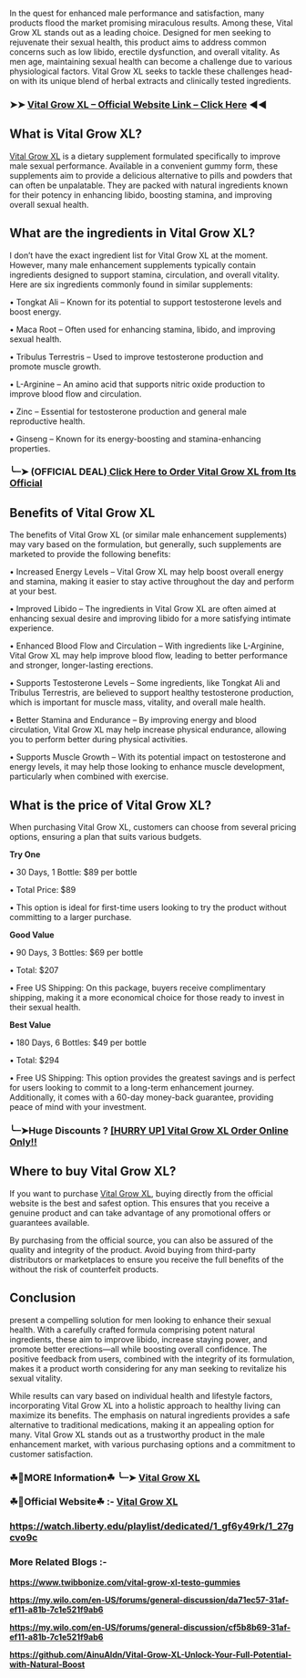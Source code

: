 In the quest for enhanced male performance and satisfaction, many products flood the market promising miraculous results. Among these, Vital Grow XL stands out as a leading choice. Designed for men seeking to rejuvenate their sexual health, this product aims to address common concerns such as low libido, erectile dysfunction, and overall vitality. As men age, maintaining sexual health can become a challenge due to various physiological factors. Vital Grow XL seeks to tackle these challenges head-on with its unique blend of herbal extracts and clinically tested ingredients.

### ➤➤ [Vital Grow XL – Official Website Link – Click Here](https://dailynutraboost.com/vital-grow-xl-testo-gummies-go/) ◀◀

## What is Vital Grow XL?

[Vital Grow XL](https://dailynutraboost.com/vital-grow-xl-testo-gummies-review/) is a dietary supplement formulated specifically to improve male sexual performance. Available in a convenient gummy form, these supplements aim to provide a delicious alternative to pills and powders that can often be unpalatable. They are packed with natural ingredients known for their potency in enhancing libido, boosting stamina, and improving overall sexual health.

## What are the ingredients in Vital Grow XL?

I don’t have the exact ingredient list for Vital Grow XL at the moment. However, many male enhancement supplements typically contain ingredients designed to support stamina, circulation, and overall vitality. Here are six ingredients commonly found in similar supplements:

•	Tongkat Ali – Known for its potential to support testosterone levels and boost energy.

•	Maca Root – Often used for enhancing stamina, libido, and improving sexual health.

•	Tribulus Terrestris – Used to improve testosterone production and promote muscle growth.

•	L-Arginine – An amino acid that supports nitric oxide production to improve blood flow and circulation.

•	Zinc – Essential for testosterone production and general male reproductive health.

•	Ginseng – Known for its energy-boosting and stamina-enhancing properties.

### ╰┈➤ (OFFICIAL DEAL)[ Click Here to Order Vital Grow XL from Its Official](https://dailynutraboost.com/vital-grow-xl-testo-gummies-go/)

## Benefits of Vital Grow XL

The benefits of Vital Grow XL (or similar male enhancement supplements) may vary based on the formulation, but generally, such supplements are marketed to provide the following benefits:

•	Increased Energy Levels – Vital Grow XL may help boost overall energy and stamina, making it easier to stay active throughout the day and perform at your best.

•	Improved Libido – The ingredients in Vital Grow XL are often aimed at enhancing sexual desire and improving libido for a more satisfying intimate experience.

•	Enhanced Blood Flow and Circulation – With ingredients like L-Arginine, Vital Grow XL may help improve blood flow, leading to better performance and stronger, longer-lasting erections.

•	Supports Testosterone Levels – Some ingredients, like Tongkat Ali and Tribulus Terrestris, are believed to support healthy testosterone production, which is important for muscle mass, vitality, and overall male health.

•	Better Stamina and Endurance – By improving energy and blood circulation, Vital Grow XL may help increase physical endurance, allowing you to perform better during physical activities.

•	Supports Muscle Growth – With its potential impact on testosterone and energy levels, it may help those looking to enhance muscle development, particularly when combined with exercise.

## What is the price of Vital Grow XL?

When purchasing Vital Grow XL, customers can choose from several pricing options, ensuring a plan that suits various budgets.

**Try One**

•	30 Days, 1 Bottle: $89 per bottle

•	Total Price: $89

•	This option is ideal for first-time users looking to try the product without committing to a larger purchase.


**Good Value**

•	90 Days, 3 Bottles: $69 per bottle

•	Total: $207

•	Free US Shipping: On this package, buyers receive complimentary shipping, making it a more economical choice for those ready to invest in their sexual health.


**Best Value**

•	180 Days, 6 Bottles: $49 per bottle

•	Total: $294

•	Free US Shipping: This option provides the greatest savings and is perfect for users looking to commit to a long-term enhancement journey. Additionally, it comes with a 60-day money-back guarantee, providing peace of mind with your investment.


### ╰┈➤Huge Discounts ? [[HURRY UP] Vital Grow XL Order Online Only!!](https://dailynutraboost.com/vital-grow-xl-testo-gummies-go/)

## Where to buy Vital Grow XL?

If you want to purchase [Vital Grow XL](https://dailynutraboost.com/vital-grow-xl-testo-gummies-review/), buying directly from the official website is the best and safest option. This ensures that you receive a genuine product and can take advantage of any promotional offers or guarantees available.

By purchasing from the official source, you can also be assured of the quality and integrity of the product. Avoid buying from third-party distributors or marketplaces to ensure you receive the full benefits of the without the risk of counterfeit products.

## Conclusion


 present a compelling solution for men looking to enhance their sexual health. With a carefully crafted formula comprising potent natural ingredients, these aim to improve libido, increase staying power, and promote better erections—all while boosting overall confidence. The positive feedback from users, combined with the integrity of its formulation, makes it a product worth considering for any man seeking to revitalize his sexual vitality.

While results can vary based on individual health and lifestyle factors, incorporating Vital Grow XL into a holistic approach to healthy living can maximize its benefits. The emphasis on natural ingredients provides a safe alternative to traditional medications, making it an appealing option for many. Vital Grow XL stands out as a trustworthy product in the male enhancement market, with various purchasing options and a commitment to customer satisfaction.

### ☘📣MORE Information☘ ╰┈➤ [Vital Grow XL](https://dailynutraboost.com/vital-grow-xl-testo-gummies-review/)

### ☘📣Official Website☘ :-  [Vital Grow XL](https://dailynutraboost.com/vital-grow-xl-testo-gummies-go/)

### https://watch.liberty.edu/playlist/dedicated/1_gf6y49rk/1_27gcvo9c

### More Related Blogs :-

**https://www.twibbonize.com/vital-grow-xl-testo-gummies**

**https://my.wilo.com/en-US/forums/general-discussion/da71ec57-31af-ef11-a81b-7c1e521f9ab6**

**https://my.wilo.com/en-US/forums/general-discussion/cf5b8b69-31af-ef11-a81b-7c1e521f9ab6**

**https://github.com/AinuAldn/Vital-Grow-XL-Unlock-Your-Full-Potential-with-Natural-Boost**

